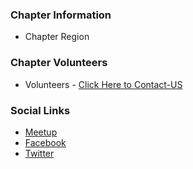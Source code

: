 ### Chapter Information
* Chapter Region

### Chapter Volunteers

<!-- * [Prithiv (Secretary)](mailto:tamilbotnet@gmail.com) -->

* Volunteers - [Click Here to Contact-US](mailto:arun.sakthivel@owasp.com)

### Social Links
* [Meetup](https://www.meetup.com/dindigul-owasp-meetup-group/)
* [Facebook](https://www.facebook.com/owaspdindigul)
* [Twitter](https://twitter.com/owaspdindigul) 

